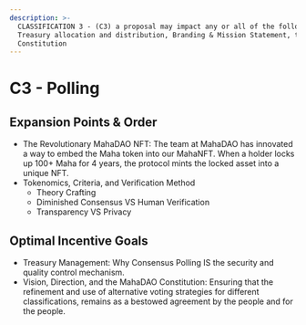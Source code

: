 ```yaml
---
description: >-
  CLASSIFICATION 3 - (C3) a proposal may impact any or all of the following,
  Treasury allocation and distribution, Branding & Mission Statement, the
  Constitution
---
```


# C3 - Polling

## Expansion Points & Order

* The Revolutionary MahaDAO NFT: The team at MahaDAO has innovated a way to embed the Maha token into our MahaNFT. When a holder locks up 100+ Maha for 4 years, the protocol mints the locked asset into a unique NFT.&#x20;
* Tokenomics, Criteria, and Verification Method
  * Theory Crafting
  * Diminished Consensus VS Human Verification
  * Transparency VS Privacy

## Optimal Incentive Goals

* Treasury Management: Why Consensus Polling IS the security and quality control mechanism.
* Vision, Direction, and the MahaDAO Constitution: Ensuring that the refinement and use of alternative voting strategies for different classifications, remains as a bestowed agreement by the people and for the people.&#x20;
